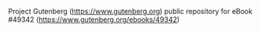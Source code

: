 Project Gutenberg (https://www.gutenberg.org) public repository for eBook #49342 (https://www.gutenberg.org/ebooks/49342)

